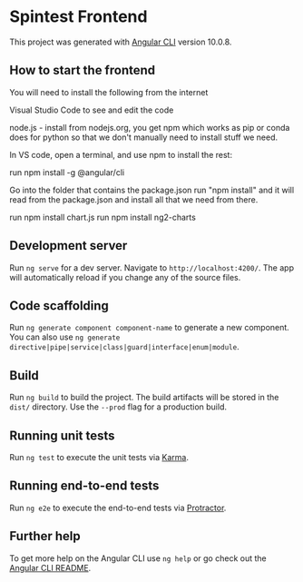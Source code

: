 # Spintest Frontend

This project was generated with [Angular CLI](https://github.com/angular/angular-cli) version 10.0.8.

## How to start the frontend
You will need to install the following from the internet

Visual Studio Code  to see and edit the code

node.js - install from nodejs.org, you get npm which works as pip or conda does for python so that we don't manually need to install stuff we need. 

In VS code, open a terminal, and use npm to install the rest:

run npm install -g @angular/cli

Go into the folder that contains the package.json
run "npm install" and it will read from the package.json and install all that we need from there.

run npm install chart.js
run npm install ng2-charts




## Development server

Run `ng serve` for a dev server. Navigate to `http://localhost:4200/`. The app will automatically reload if you change any of the source files.

## Code scaffolding

Run `ng generate component component-name` to generate a new component. You can also use `ng generate directive|pipe|service|class|guard|interface|enum|module`.

## Build

Run `ng build` to build the project. The build artifacts will be stored in the `dist/` directory. Use the `--prod` flag for a production build.

## Running unit tests

Run `ng test` to execute the unit tests via [Karma](https://karma-runner.github.io).

## Running end-to-end tests

Run `ng e2e` to execute the end-to-end tests via [Protractor](http://www.protractortest.org/).

## Further help

To get more help on the Angular CLI use `ng help` or go check out the [Angular CLI README](https://github.com/angular/angular-cli/blob/master/README.md).

